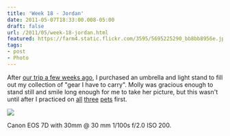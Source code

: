 ```yaml
---
title: 'Week 18 - Jordan'
date: 2011-05-07T18:33:00.008-05:00
draft: false
url: /2011/05/week-18-jordan.html
featured: https://farm4.static.flickr.com/3595/5695225290_bb8bb8956e.jpg
tags: 
- post
- Photo
---
```


After [our trip a few weeks ago](https://www.104photos.com/2011/04/week-15-jordan.html), I purchased an umbrella and light stand to fill out my collection of "gear I have to carry". Molly was gracious enough to stand still and smile long enough for me to take her picture, but this wasn't until after I practiced on [all](https://www.flickr.com/photos/53994612@N00/5694654627/) [three](https://www.flickr.com/photos/53994612@N00/5694653203/) [pets](https://www.flickr.com/photos/53994612@N00/5695224474/) first.

[![](https://farm4.static.flickr.com/3595/5695225290_bb8bb8956e.jpg)](https://www.flickr.com/photos/53994612@N00/5695225290/)

Canon EOS 7D with 30mm @ 30 mm 1/100s f/2.0 ISO 200.
